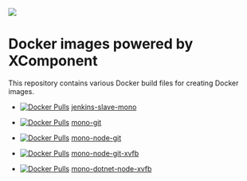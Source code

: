 [![](http://slack.xcomponent.com/badge.svg)](http://slack.xcomponent.com/)

# Docker images powered by XComponent

This repository contains various Docker build files for creating Docker images.

* [![Docker Pulls](https://img.shields.io/docker/pulls/xcomponent/jenkins-slave-mono.svg)](https://store.docker.com/community/images/xcomponent/jenkins-slave-mono) [jenkins-slave-mono](jenkins-slave-mono/README.md)

* [![Docker Pulls](https://img.shields.io/docker/pulls/xcomponent/mono-git.svg)](https://store.docker.com/community/images/xcomponent/mono-git) [mono-git](mono-git/README.md)

* [![Docker Pulls](https://img.shields.io/docker/pulls/xcomponent/mono-node-git.svg)](https://store.docker.com/community/images/xcomponent/mono-node-git) [mono-node-git](mono-node-git/README.md)

* [![Docker Pulls](https://img.shields.io/docker/pulls/xcomponent/mono-node-git-xvfb.svg)](https://store.docker.com/community/images/xcomponent/mono-node-git-xvfb) [mono-node-git-xvfb](mono-node-git-xvfb/README.md)

* [![Docker Pulls](https://img.shields.io/docker/pulls/xcomponent/mono-dotnet-node-xvfb.svg)](https://store.docker.com/community/images/xcomponent/mono-dotnet-node-xvfb) [mono-dotnet-node-xvfb](mono-dotnet-node-xvfb/README.md)
